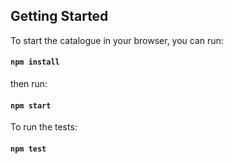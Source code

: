 ## Getting Started

To start the catalogue in your browser, you can run:

#### `npm install`

then run:

#### `npm start`

To run the tests:

#### `npm test`
